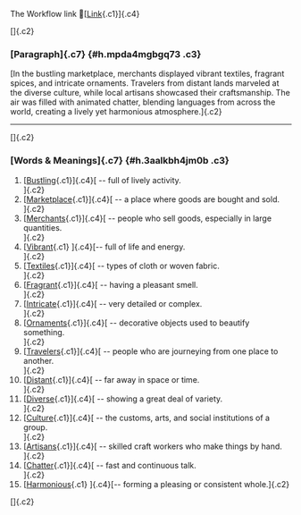 The Workflow link
👏[[Link](https://www.google.com/url?q=http://www.google.com&sa=D&source=editors&ust=1758458332855819&usg=AOvVaw2EkjDfsd94MD4ke9U_qJCs){.c1}]{.c4}

[]{.c2}

### [Paragraph]{.c7} {#h.mpda4mgbgq73 .c3}

[In the bustling marketplace, merchants displayed vibrant textiles,
fragrant spices, and intricate ornaments. Travelers from distant lands
marveled at the diverse culture, while local artisans showcased their
craftsmanship. The air was filled with animated chatter, blending
languages from across the world, creating a lively yet harmonious
atmosphere.]{.c2}

------------------------------------------------------------------------

[]{.c2}

### [Words & Meanings]{.c7} {#h.3aalkbh4jm0b .c3}

1.  [[Bustling](https://www.google.com/url?q=http://www.google.com&sa=D&source=editors&ust=1758458332856480&usg=AOvVaw1dh5b4DooNu_vXD0ws3U-6){.c1}]{.c4}[ --
    full of lively activity.\
    ]{.c2}
2.  [[Marketplace](https://www.google.com/url?q=http://www.google.com&sa=D&source=editors&ust=1758458332856607&usg=AOvVaw2p3mZ-528kGeBAZuprmgQW){.c1}]{.c4}[ --
    a place where goods are bought and sold.\
    ]{.c2}
3.  [[Merchants](https://www.google.com/url?q=http://www.google.com&sa=D&source=editors&ust=1758458332856717&usg=AOvVaw15Cop0NwrIOwTDKgZeedVb){.c1}]{.c4}[ --
    people who sell goods, especially in large quantities.\
    ]{.c2}
4.  [[Vibrant](https://www.google.com/url?q=http://www.google.com&sa=D&source=editors&ust=1758458332856856&usg=AOvVaw1vOVTHgP8Lh8NxKTQ5BHCC){.c1}
    ]{.c4}[-- full of life and energy.\
    ]{.c2}
5.  [[Textiles](https://www.google.com/url?q=http://www.google.com&sa=D&source=editors&ust=1758458332856991&usg=AOvVaw1_2gdCB62cjf1xkRRcom-a){.c1}]{.c4}[ --
    types of cloth or woven fabric.\
    ]{.c2}
6.  [[Fragrant](https://www.google.com/url?q=http://www.google.com&sa=D&source=editors&ust=1758458332857129&usg=AOvVaw0Z9SFN7JTq1Sw-hI6OEqR8){.c1}]{.c4}[ --
    having a pleasant smell.\
    ]{.c2}
7.  [[Intricate](https://www.google.com/url?q=http://www.google.com&sa=D&source=editors&ust=1758458332857225&usg=AOvVaw38ypgh0F1mO4lDPu6VUJn7){.c1}]{.c4}[ --
    very detailed or complex.\
    ]{.c2}
8.  [[Ornaments](https://www.google.com/url?q=http://www.google.com&sa=D&source=editors&ust=1758458332857328&usg=AOvVaw0odOV5hQxV9HbYPvIqfqTE){.c1}]{.c4}[ --
    decorative objects used to beautify something.\
    ]{.c2}
9.  [[Travelers](https://www.google.com/url?q=http://www.google.com&sa=D&source=editors&ust=1758458332857457&usg=AOvVaw3fsNjXS7D-cbw0QiNMBVVy){.c1}]{.c4}[ --
    people who are journeying from one place to another.\
    ]{.c2}
10. [[Distant](https://www.google.com/url?q=http://www.google.com&sa=D&source=editors&ust=1758458332857570&usg=AOvVaw1ovtsI7urJETqq2dd6U0Wj){.c1}]{.c4}[ --
    far away in space or time.\
    ]{.c2}
11. [[Diverse](https://www.google.com/url?q=http://www.google.com&sa=D&source=editors&ust=1758458332857663&usg=AOvVaw3SaEk0tgAJJsZ4VvIsIxI7){.c1}]{.c4}[ --
    showing a great deal of variety.\
    ]{.c2}
12. [[Culture](https://www.google.com/url?q=http://www.google.com&sa=D&source=editors&ust=1758458332857757&usg=AOvVaw3GuwRjwVxFITbuOE0yfhes){.c1}]{.c4}[ --
    the customs, arts, and social institutions of a group.\
    ]{.c2}
13. [[Artisans](https://www.google.com/url?q=http://www.google.com&sa=D&source=editors&ust=1758458332857875&usg=AOvVaw2ZKlfQE-DYwh6fXbTGlXv9){.c1}]{.c4}[ --
    skilled craft workers who make things by hand.\
    ]{.c2}
14. [[Chatter](https://www.google.com/url?q=http://www.google.com&sa=D&source=editors&ust=1758458332857987&usg=AOvVaw18nz261pJmR3-uAOHEQzRO){.c1}]{.c4}[ --
    fast and continuous talk.\
    ]{.c2}
15. [[Harmonious](https://www.google.com/url?q=http://www.google.com&sa=D&source=editors&ust=1758458332858092&usg=AOvVaw1Jw8pNAtb-HlqtS3kDYfJi){.c1}
    ]{.c4}[-- forming a pleasing or consistent whole.]{.c2}

[]{.c2}
